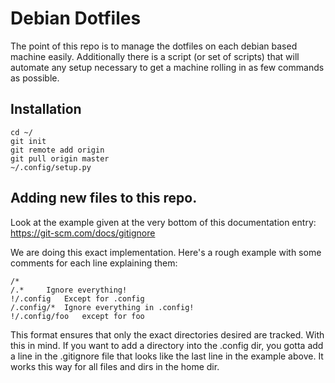 # Debian Dotfiles
The point of this repo is to manage the dotfiles on each debian based machine easily.
Additionally there is a script (or set of scripts) that will automate any setup necessary to get a machine rolling in as few commands as possible.

## Installation 
```
cd ~/
git init
git remote add origin 
git pull origin master
~/.config/setup.py
```

## Adding new files to this repo.
Look at the example given at the very bottom of this documentation entry:
https://git-scm.com/docs/gitignore

We are doing this exact implementation.
Here's a rough example with some comments for each line explaining them:
```
/*
/.*		Ignore everything!
!/.config	Except for .config
/.config/*	Ignore everything in .config!
!/.config/foo	except for foo
```

This format ensures that only the exact directories desired are tracked.
With this in mind. If you want to add a directory into the .config dir, you gotta add a line in the .gitignore file that looks like the last line in the example above.
It works this way for all files and dirs in the home dir.
